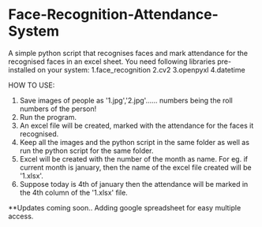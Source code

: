 # Face-Recognition-Attendance-System
A simple python script that recognises faces and mark attendance for the recognised faces in an excel sheet.
You need following libraries pre-installed on your system:
1.face_recognition
2.cv2
3.openpyxl
4.datetime

HOW TO USE:
1. Save images of people as '1.jpg','2.jpg'...... numbers being the roll numbers of the person!
2. Run the program.
3. An excel file will be created, marked with the attendance for the faces it recognised.
4. Keep all the images and the python script in the same folder as well as run the python script for the same folder.
5. Excel will be created with the number of the month as name. For eg. if current month is january, then the name of the excel        file created will be '1.xlsx'.
6. Suppose today is 4th of january then the attendance will be marked in the 4th column of the '1.xlsx' file.


**Updates coming soon..
Adding google spreadsheet for easy multiple access.
